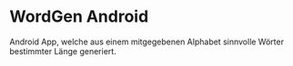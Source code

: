 # WordGen Android
Android App, welche aus einem mitgegebenen Alphabet sinnvolle Wörter bestimmter Länge generiert.
